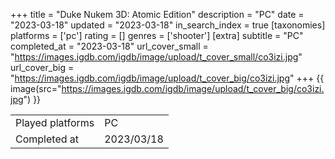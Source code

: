 +++
title = "Duke Nukem 3D: Atomic Edition"
description = "PC"
date = "2023-03-18"
updated = "2023-03-18"
in_search_index = true
[taxonomies]
platforms = ['pc']
rating = []
genres = ['shooter']
[extra]
subtitle = "PC"
completed_at = "2023-03-18"
url_cover_small = "https://images.igdb.com/igdb/image/upload/t_cover_small/co3izi.jpg"
url_cover_big = "https://images.igdb.com/igdb/image/upload/t_cover_big/co3izi.jpg"
+++
{{ image(src="https://images.igdb.com/igdb/image/upload/t_cover_big/co3izi.jpg") }}

|              |            |
| ------------ | ---------- |
| Played platforms    | PC |
| Completed at | 2023/03/18 |

